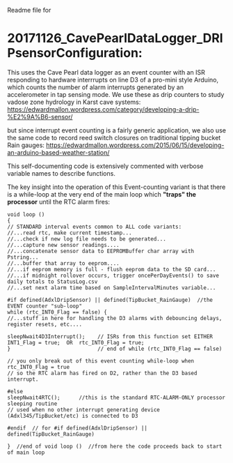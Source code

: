 Readme file for 
# 20171126_CavePearlDataLogger_DRIPsensorConfiguration:

This uses the Cave Pearl data logger as an event counter with an ISR responding to hardware interrrupts
on line D3 of a pro-mini style Arduino, which counts the number of alarm interrupts generated by 
an accelerometer in tap sensing mode. We use these as drip counters to study vadose zone hydrology 
in Karst cave systems:
https://edwardmallon.wordpress.com/category/developing-a-drip-%E2%9A%B6-sensor/

but since interrupt event counting is a fairly generic application, we also use the same code to 
record reed switch closures on traditional tipping bucket Rain gauges:
https://edwardmallon.wordpress.com/2015/06/15/developing-an-arduino-based-weather-station/ 

This self-documenting code is extensively commented with verbose variable names to describe functions.

The key insight into the operation of this Event-counting variant is that there is a while-loop 
at the very end of the main loop which **"traps" the processor** until the RTC alarm fires:

```
void loop ()
{
// STANDARD interval events common to ALL code variants:
//...read rtc, make current timestamp...
//...check if new log file needs to be generated...
//...capture new sensor readings....
//...concatenate sensor data to EEPROMBuffer char array with Pstring...
//...buffer that array to eeprom....
//...if eeprom memory is full - flush eeprom data to the SD card...
//...if midnight rollover occurs, trigger oncePerDayEvents() to save daily totals to StatusLog.csv 
//...set next alarm time based on SampleIntervalMinutes variable...

#if defined(AdxlDripSensor) || defined(TipBucket_RainGauge)  //the EVENT counter "sub-loop"
while (rtc_INT0_Flag == false) { 
//...stuff in here for handling the D3 alarms with debouncing delays, register resets, etc....

sleepNwait4D3Interrupt();    // ISRs from this function set EITHER INT1_Flag = true;  OR  rtc_INT0_Flag = true;
}                            // end of while (rtc_INT0_Flag == false)

// you only break out of this event counting while-loop when rtc_INT0_Flag = true 
// so the RTC alarm has fired on D2, rather than the D3 based interrupt. 

#else
sleepNwait4RTC();      //this is the standard RTC-ALARM-ONLY processor sleeping routine
// used when no other interrupt generating device (Adxl345/TipBucket/etc) is connected to D3

#endif  // for #if defined(AdxlDripSensor) || defined(TipBucket_RainGauge)

}  //end of void loop ()  //from here the code proceeds back to start of main loop
```

